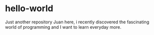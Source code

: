 # hello-world
Just another repository
Juan here, i recently discovered the fascinating world of programming and I want to learn everyday more.
